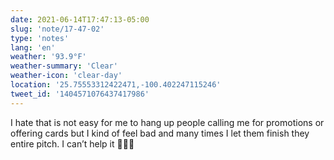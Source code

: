 ```yaml
---
date: 2021-06-14T17:47:13-05:00
slug: 'note/17-47-02'
type: 'notes'
lang: 'en'
weather: '93.9°F'
weather-summary: 'Clear'
weather-icon: 'clear-day'
location: '25.75553312422471,-100.402247115246'
tweet_id: '1404571076437417986'
---
```

I hate that is not easy for me to hang up people calling me for promotions or offering cards but I kind of feel bad and many times I let them finish they entire pitch. I can’t help it 🤦🏻‍♂️